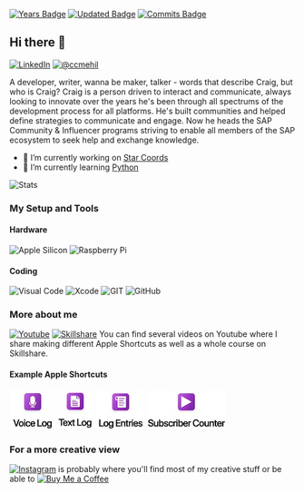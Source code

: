 [![Years Badge](https://badges.pufler.dev/years/ccmehil)](https://badges.pufler.dev) [![Updated Badge](https://badges.pufler.dev/updated/ccmehil/ccmehil)](https://badges.pufler.dev) [![Commits Badge](https://badges.pufler.dev/commits/monthly/ccmehil)](https://badges.pufler.dev)

## Hi there 👋

[![LinkedIn](https://img.shields.io/badge/LinkedIn-0077B5?style=for-the-badge&logo=linkedin&logoColor=white "LinkedIn")](http://www.linkedin.com/in/ccmehil) [![@ccmehil](https://img.shields.io/badge/Twitter-1DA1F2?style=for-the-badge&logo=twitter&logoColor=white "@ccmehil")](https://www.twitter.com/ccmehil)

A developer, writer, wanna be maker, talker - words that describe Craig, but who is Craig? Craig is a person driven to interact and communicate, always looking to innovate over the years he's been through all spectrums of the development process for all platforms. He's built communities and helped define strategies to communicate and engage. Now he heads the SAP Community & Influencer programs striving to enable all members of the SAP ecosystem to seek help and exchange knowledge.



- 🔭 I’m currently working on [Star Coords](https://github.com/ccmehil/star_coords)
- 🌱 I’m currently learning [Python](https://www.python.org)

![Stats](https://github-readme-stats.vercel.app/api?username=ccmehil "")

### My Setup and Tools

#### Hardware
![Apple Silicon](https://img.shields.io/badge/apple%20silicon-333333?style=for-the-badge&logo=apple&logoColor=white "Apple Silicon") ![Raspberry Pi](https://img.shields.io/badge/Raspberry%20Pi-A22846?style=for-the-badge&logo=Raspberry%20Pi&logoColor=white "Raspberry Pi")

#### Coding
![Visual Code](https://img.shields.io/badge/Visual_Studio_Code-0078D4?style=for-the-badge&logo=visual%20studio%20code&logoColor=white "Visual Code") ![Xcode](https://img.shields.io/badge/Xcode-007ACC?style=for-the-badge&logo=Xcode&logoColor=white "Xcode") ![GIT](https://img.shields.io/badge/GIT-E44C30?style=for-the-badge&logo=git&logoColor=white "Git") ![GitHub](https://img.shields.io/badge/GitHub-100000?style=for-the-badge&logo=github&logoColor=white "GitHub") 

### More about me
[![Youtube](https://img.shields.io/badge/YouTube-FF0000?style=for-the-badge&logo=youtube&logoColor=white "Youtube")](http://www.youtube.com/user/ccmehil) [![Skillshare](https://img.shields.io/badge/skill%20share-002333?style=for-the-badge&logo=skillshare&logoColor=white "Skillshare")](https://skl.sh/2xA7nZs) You can find several videos on Youtube where I share making different Apple Shortcuts as well as a whole course on Skillshare.

#### Example Apple Shortcuts
[![Voice Log](assets/voicelog.jpeg "voicelog")](https://www.icloud.com/shortcuts/b422f45944e042689e228dc8a983842a) [![Text Log](assets/textlog.jpeg "textlog")](https://www.icloud.com/shortcuts/35e15d03d7174f07a9a2e224802a42cd) [![Log Entries](assets/logentries.jpeg "logentries")](https://www.icloud.com/shortcuts/52d24139da604d50ae98bc95b30d02dd) [![Subscriber Count](assets/subscribers.jpeg "subscribercount")](https://www.icloud.com/shortcuts/d7707c1ed9d54969bbcec424e1f678bb)

### For a more creative view
[![Instagram](https://img.shields.io/badge/Instagram-E4405F?style=for-the-badge&logo=instagram&logoColor=white "Instagram")](https://www.instagram.com/ccmehil/) is probably where you'll find most of my creative stuff or be able to [![Buy Me a Coffee](https://img.shields.io/badge/Buy_Me_A_Coffee-FFDD00?style=for-the-badge&logo=buy-me-a-coffee&logoColor=black "Buy Me a Coffee")](https://www.buymeacoffee.com/ccmehil)


<!--
**ccmehil/ccmehil** is a ✨ _special_ ✨ repository because its `README.md` (this file) appears on your GitHub profile.

Here are some ideas to get you started:

- 🔭 I’m currently working on ...
- 🌱 I’m currently learning ...
- 👯 I’m looking to collaborate on ...
- 🤔 I’m looking for help with ...
- 💬 Ask me about ...
- 📫 How to reach me: ...
- 😄 Pronouns: ...
- ⚡ Fun fact: ...

![Contributions](https://github-profile-summary-cards.vercel.app/api/cards/profile-details?username=ccmehil&theme=vue "")
![Streak](https://github-readme-streak-stats.herokuapp.com/?user=ccmehil "")
![Trophy](https://github-profile-trophy.vercel.app/?username=ccmehil "")
![Top Languages](https://github-readme-stats.vercel.app/api/top-langs/?username=ccmehil "")
-->
